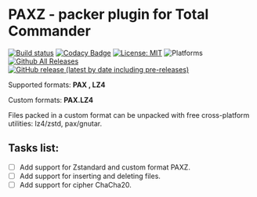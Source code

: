 # PAXZ - packer plugin for Total Commander

[![Build status](https://ci.appveyor.com/api/projects/status/n5xro5gaih99j3op/branch/master?svg=true)](https://ci.appveyor.com/project/remittor/paxz-wcx/branch/master)
[![Codacy Badge](https://api.codacy.com/project/badge/Grade/ed11cd2ac20f45f9b2c93ec7de2e34e4)](https://www.codacy.com/manual/remittor/paxz.wcx?utm_source=github.com&amp;utm_medium=referral&amp;utm_content=remittor/paxz.wcx&amp;utm_campaign=Badge_Grade)
[![License: MIT](https://img.shields.io/badge/License-MIT-informational.svg)](https://github.com/remittor/paxz.wcx/blob/master/License.txt)
![Platforms](https://img.shields.io/badge/platform-windows-9cf)
[![Github All Releases](https://img.shields.io/github/downloads/remittor/paxz.wcx/total.svg)](https://www.github.com/remittor/paxz.wcx/releases/latest)
[![GitHub release (latest by date including pre-releases)](https://img.shields.io/github/v/release/remittor/paxz.wcx?include_prereleases)](https://www.github.com/remittor/paxz.wcx/releases)

Supported formats: **PAX , LZ4**

Custom formats: **PAX.LZ4**

Files packed in a custom format can be unpacked with free cross-platform utilities: lz4/zstd, pax/gnutar.

## Tasks list:
- [ ] Add support for Zstandard and custom format PAXZ.
- [ ] Add support for inserting and deleting files.
- [ ] Add support for cipher ChaCha20.
